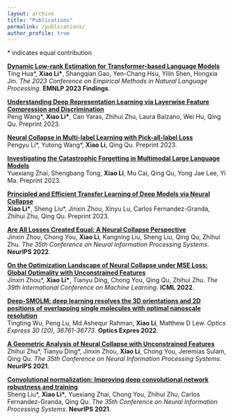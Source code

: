 ```yaml
---
layout: archive
title: "Publications"
permalink: /publications/
author_profile: true
---
```


\* indicates equal contribution

<b>[Dynamic Low-rank Estimation for Transformer-based Language Models](https://aclanthology.org/2023.findings-emnlp.621/)</b><br>
Ting Hua\*, <b>Xiao Li\*</b>, Shangqian Gao, Yen-Chang Hsu, Yilin Shen, Hongxia Jin.
<i>The 2023 Conference on Empirical Methods in Natural Language Processing</i>. <b>EMNLP 2023 Findings</b>.

<b>[Understanding Deep Representation Learning via Layerwise Feature Compression and Discrimination](https://arxiv.org/abs/2311.02960)</b><br>
Peng Wang\*, <b>Xiao Li\*</b>, Can Yaras, Zhihui Zhu, Laura Balzano, Wei Hu, Qing Qu. Preprint 2023.

<b>[Neural Collapse in Multi-label Learning with Pick-all-label Loss](https://arxiv.org/abs/2310.15903)</b><br>
Pengyu Li\*, Yutong Wang\*, <b>Xiao Li</b>, Qing Qu. Preprint 2023.

<b>[Investigating the Catastrophic Forgetting in Multimodal Large Language Models](https://arxiv.org/abs/2309.10313)</b><br>
Yuexiang Zhai, Shengbang Tong, <b>Xiao Li</b>, Mu Cai, Qing Qu, Yong Jae Lee, Yi Ma. Preprint 2023.
  
<b>[Principled and Efficient Transfer Learning of Deep Models via Neural Collapse](https://arxiv.org/abs/2212.12206)</b><br>
<b>Xiao Li\*</b>, Sheng Liu\*, Jinxin Zhou, Xinyu Lu, Carlos Fernandez-Granda, Zhihui Zhu, Qing Qu. Preprint 2023.

<b>[Are All Losses Created Equal: A Neural Collapse Perspective](https://arxiv.org/abs/2210.02192)</b><br>
Jinxin Zhou, Chong You, <b>Xiao Li</b>, Kangning Liu, Sheng Liu, Qing Qu, Zhihui Zhu.
<i>The 35th Conference on Neural Information Processing Systems</i>. <b>NeurIPS 2022</b>.

<b>[On the Optimization Landscape of Neural Collapse under MSE Loss: Global Optimality with Unconstrained Features](https://arxiv.org/abs/2203.01238)</b><br>
Jinxin Zhou\*, <b>Xiao Li\*</b>, Tianyu Ding, Chong You, Qing Qu, Zhihui Zhu.
<i>The 39th International Conference on Machine Learning</i>. <b>ICML 2022</b>.

<b>[Deep-SMOLM: deep learning resolves the 3D orientations and 2D positions of overlapping single molecules with optimal nanoscale resolution](https://opg.optica.org/oe/fulltext.cfm?uri=oe-30-20-36761&id=505938)</b><br>
Tingting Wu, Peng Lu, Md Ashequr Rahman, <b>Xiao Li</b>, Matthew D Lew.
<i>Optics Express 30 (20), 36761-36773</i>. <b>Optics Expres 2022</b>.

<b>[A Geometric Analysis of Neural Collapse with Unconstrained Features](https://arxiv.org/abs/2105.02375)</b><br>
Zhihui Zhu\*, Tianyu Ding\*, Jinxin Zhou, <b>Xiao Li</b>, Chong You, Jeremias Sulam, Qing Qu.
<i>The 35th Conference on Neural Information Processing Systems</i>. <b>NeurIPS 2021</b>.

<b>[Convolutional normalization: Improving deep convolutional network robustness and training](https://arxiv.org/abs/2103.00673)</b><br>
Sheng Liu\*, <b>Xiao Li\*</b>, Yuexiang Zhai, Chong You, Zhihui Zhu, Carlos Fernandez-Granda, Qing Qu.
<i>The 35th Conference on Neural Information Processing Systems</i>. <b>NeurIPS 2021</b>.
